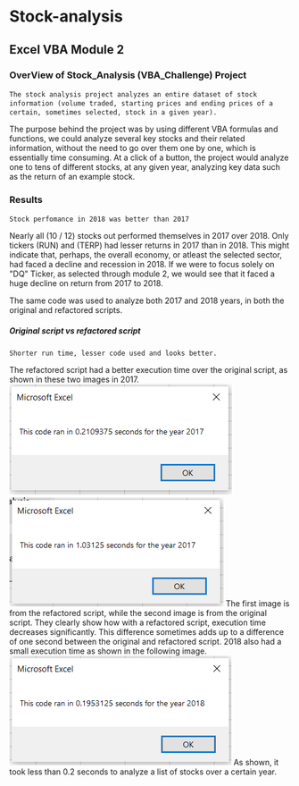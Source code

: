 # Stock-analysis
## Excel VBA Module 2

### OverView of Stock_Analysis (VBA_Challenge) Project

	The stock analysis project analyzes an entire dataset of stock information (volume traded, starting prices and ending prices of a certain, sometimes selected, stock in a given year).
The purpose behind the project was by using different VBA formulas and functions, we could analyze several key stocks and their related information, without the need to go over them one by one, which is essentially time consuming.
At a click of a button, the project would analyze one to tens of different stocks, at any given year, analyzing key data such as the return of an example stock.

### Results
	Stock perfomance in 2018 was better than 2017
Nearly all (10 / 12) stocks out performed themselves in 2017 over 2018. Only tickers (RUN) and (TERP) had lesser returns in 2017 than in 2018. 
This might indicate that, perhaps, the overall economy, or atleast the selected sector, had faced a decline and recession in 2018.
If we were to focus solely on "DQ" Ticker, as selected through module 2, we would see that it faced a huge decline on return from 2017 to 2018.
 


The same code was used to analyze both 2017 and 2018 years, in both the original and refactored scripts.

##### Original script vs refactored script
	Shorter run time, lesser code used and looks better.
The refactored script had a better execution time over the original script, as shown in these two images in 2017. 
![This image is from the refactored script](https://github.com/AliBailoun234/Stock-analysis/blob/main/Resources/VBA_Challenge_2017.png)
![This image is from the original script](https://github.com/AliBailoun234/Stock-analysis/blob/main/Extra_Resources/2017_Original_Script.png)
The first image is from the refactored script, while the second image is from the original script. They clearly show how with a refactored script, execution time decreases significantly. 
This difference sometimes adds up to a difference of one second between the original and refactored script. 2018 also had a small execution time as shown in the following image.
![This image is from the refactored script](https://github.com/AliBailoun234/Stock-analysis/blob/main/Resources/VBA_Challenge_2018.png)
As shown, it took less than 0.2 seconds to analyze a list of stocks over a certain year. 
